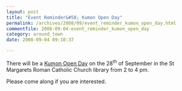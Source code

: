 ```yaml
---
layout: post
title: "Event Reminder&#58; Kumon Open Day"
permalink: /archives/2008/09/event_reminder_kumon_open_day.html
commentfile: 2008-09-04-event_reminder_kumon_open_day
category: around_town
date: 2008-09-04 09:10:37

---
```


There will be a [Kumon Open Day](https://stmargarets.london/event/meeting/200705141903) on the 28<sup>th</sup> of September in the
St Margarets Roman Catholic Church library from 2 to 4 pm.

Please come along if you are interested.
